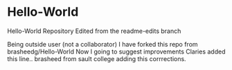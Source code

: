 # Hello-World
Hello-World Repository
Edited from the readme-edits branch

Being outside user (not a collaborator) 
I have forked this repo from brasheedg/Hello-World
Now I going to suggest improvements
Claries added this line..
brasheed from sault college adding this corrrections.
